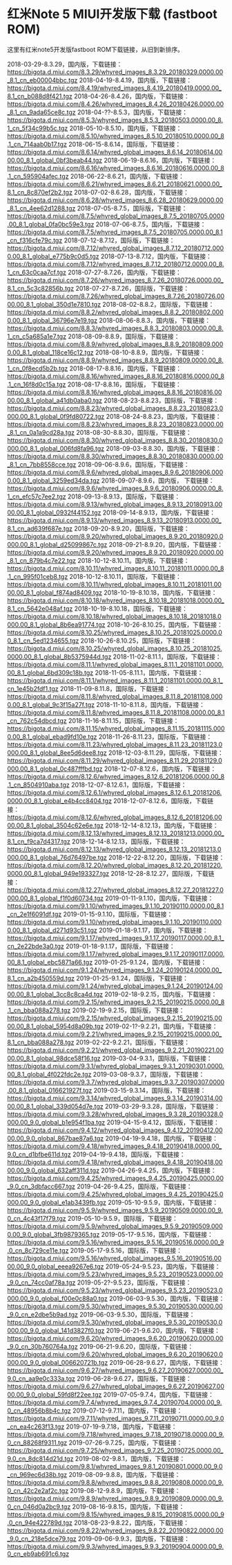 # 红米Note 5 MIUI开发版下载 (fastboot ROM)

这里有红米note5开发版fastboot ROM下载链接，从旧到新排序。

2018-03-29-8.3.29，国内版，下载链接：https://bigota.d.miui.com/8.3.29/whyred_images_8.3.29_20180329.0000.00_8.1_cn_eb00004bbc.tgz
2018-04-19-8.4.19，国内版，下载链接：https://bigota.d.miui.com/8.4.19/whyred_images_8.4.19_20180419.0000.00_8.1_cn_b088d8f421.tgz
2018-04-26-8.4.26，国内版，下载链接：https://bigota.d.miui.com/8.4.26/whyred_images_8.4.26_20180426.0000.00_8.1_cn_9ada65ce8c.tgz
2018-04-??-8.5.3，国内版，下载链接：https://bigota.d.miui.com/8.5.3/whyred_images_8.5.3_20180503.0000.00_8.1_cn_5f34c99b5c.tgz
2018-05-10-8.5.10，国内版，下载链接：https://bigota.d.miui.com/8.5.10/whyred_images_8.5.10_20180510.0000.00_8.1_cn_714aab0b17.tgz
2018-06-15-8.6.14，国际版，下载链接：https://bigota.d.miui.com/8.6.14/whyred_global_images_8.6.14_20180614.0000.00_8.1_global_0bf3beab44.tgz
2018-06-19-8.6.16，国内版，下载链接：https://bigota.d.miui.com/8.6.16/whyred_images_8.6.16_20180616.0000.00_8.1_cn_595904afec.tgz
2018-06-22-8.6.21，国内版，下载链接：https://bigota.d.miui.com/8.6.21/whyred_images_8.6.21_20180621.0000.00_8.1_cn_8c870ef2b2.tgz
2018-07-02-8.6.28，国内版，下载链接：https://bigota.d.miui.com/8.6.28/whyred_images_8.6.28_20180629.0000.00_8.1_cn_4ee62d1288.tgz
2018-07-05-8.7.5，国际版，下载链接：https://bigota.d.miui.com/8.7.5/whyred_global_images_8.7.5_20180705.0000.00_8.1_global_0fa0bc59e3.tgz
2018-07-06-8.7.5，国内版，下载链接：https://bigota.d.miui.com/8.7.5/whyred_images_8.7.5_20180705.0000.00_8.1_cn_f316cfe79c.tgz
2018-07-12-8.7.12，国际版，下载链接：https://bigota.d.miui.com/8.7.12/whyred_global_images_8.7.12_20180712.0000.00_8.1_global_e775b9c0d5.tgz
2018-07-13-8.7.12，国内版，下载链接：https://bigota.d.miui.com/8.7.12/whyred_images_8.7.12_20180712.0000.00_8.1_cn_63c0caa7cf.tgz
2018-07-27-8.7.26，国内版，下载链接：https://bigota.d.miui.com/8.7.26/whyred_images_8.7.26_20180726.0000.00_8.1_cn_5c3c82856b.tgz
2018-07-27-8.7.26，国际版，下载链接：https://bigota.d.miui.com/8.7.26/whyred_global_images_8.7.26_20180726.0000.00_8.1_global_350d1e7810.tgz
2018-08-02-8.8.2，国际版，下载链接：https://bigota.d.miui.com/8.8.2/whyred_global_images_8.8.2_20180802.0000.00_8.1_global_36796e7e19.tgz
2018-08-06-8.8.3，国内版，下载链接：https://bigota.d.miui.com/8.8.3/whyred_images_8.8.3_20180803.0000.00_8.1_cn_c5a685a1e7.tgz
2018-08-09-8.8.9，国际版，下载链接：https://bigota.d.miui.com/8.8.9/whyred_global_images_8.8.9_20180809.0000.00_8.1_global_118ce16c12.tgz
2018-08-10-8.8.9，国内版，下载链接：https://bigota.d.miui.com/8.8.9/whyred_images_8.8.9_20180809.0000.00_8.1_cn_0f8ecd5b2b.tgz
2018-08-17-8.8.16，国内版，下载链接：https://bigota.d.miui.com/8.8.16/whyred_images_8.8.16_20180816.0000.00_8.1_cn_16f8d0c15a.tgz
2018-08-17-8.8.16，国际版， 下载链接：https://bigota.d.miui.com/8.8.16/whyred_global_images_8.8.16_20180816.0000.00_8.1_global_a41db0aba0.tgz
2018-08-23-8.8.23，国际版，下载链接：https://bigota.d.miui.com/8.8.23/whyred_global_images_8.8.23_20180823.0000.00_8.1_global_0f9fd80722.tgz
2018-08-24-8.8.23，国内版，下载链接：https://bigota.d.miui.com/8.8.23/whyred_images_8.8.23_20180823.0000.00_8.1_cn_0a1a9cd28a.tgz
2018-08-30-8.8.30，国际版，下载链接：https://bigota.d.miui.com/8.8.30/whyred_global_images_8.8.30_20180830.0000.00_8.1_global_006fd8fa96.tgz
2018-09-03-8.8.30，国内版，下载链接：https://bigota.d.miui.com/8.8.30/whyred_images_8.8.30_20180830.0000.00_8.1_cn_7bb8558cce.tgz
2018-09-06-8.9.6，国际版，下载链接：https://bigota.d.miui.com/8.9.6/whyred_global_images_8.9.6_20180906.0000.00_8.1_global_3259ed34da.tgz
2018-09-07-8.9.6，国内版， 下载链接：https://bigota.d.miui.com/8.9.6/whyred_images_8.9.6_20180906.0000.00_8.1_cn_efc57c7ee2.tgz
2018-09-13-8.9.13，国际版，下载链接：https://bigota.d.miui.com/8.9.13/whyred_global_images_8.9.13_20180913.0000.00_8.1_global_0932f44152.tgz
2018-09-14-8.9.13，国内版，下载链接：https://bigota.d.miui.com/8.9.13/whyred_images_8.9.13_20180913.0000.00_8.1_cn_ad639f687e.tgz
2018-09-20-8.9.20，国际版，下载链接：https://bigota.d.miui.com/8.9.20/whyred_global_images_8.9.20_20180920.0000.00_8.1_global_d25099867c.tgz
2018-09-21-8.9.20，国内版，下载链接：https://bigota.d.miui.com/8.9.20/whyred_images_8.9.20_20180920.0000.00_8.1_cn_879b4c7e22.tgz
2018-10-12-8.10.11。国内版，下载链接：https://bigota.d.miui.com/8.10.11/whyred_images_8.10.11_20181011.0000.00_8.1_cn_995f01ceb8.tgz
2018-10-12-8.10.11，国际版，下载链接：https://bigota.d.miui.com/8.10.11/whyred_global_images_8.10.11_20181011.0000.00_8.1_global_f874ad8409.tgz
2018-10-19-8.10.18，国内版，下载链接：https://bigota.d.miui.com/8.10.18/whyred_images_8.10.18_20181018.0000.00_8.1_cn_5642e048af.tgz
2018-10-19-8.10.18，国际版，下载链接：https://bigota.d.miui.com/8.10.18/whyred_global_images_8.10.18_20181018.0000.00_8.1_global_8b6ea91774.tgz
2018-10-26-8.10.25，国内版，下载链接：https://bigota.d.miui.com/8.10.25/whyred_images_8.10.25_20181025.0000.00_8.1_cn_5ed1234655.tgz
2018-10-26-8.10.25，国际版，下载链接：https://bigota.d.miui.com/8.10.25/whyred_global_images_8.10.25_20181025.0000.00_8.1_global_8b5375944d.tgz
2018-11-02-8.11.1，国际版，下载链接：https://bigota.d.miui.com/8.11.1/whyred_global_images_8.11.1_20181101.0000.00_8.1_global_6bd309c18b.tgz
2018-11-05-8.11.1，国内版，下载链接：https://bigota.d.miui.com/8.11.1/whyred_images_8.11.1_20181101.0000.00_8.1_cn_1e45b2fdf1.tgz
2018-11-09-8.11.8，国际版，下载链接：https://bigota.d.miui.com/8.11.8/whyred_global_images_8.11.8_20181108.0000.00_8.1_global_9c3f15a27f.tgz
2018-11-10-8.11.8，国内版，下载链接：https://bigota.d.miui.com/8.11.8/whyred_images_8.11.8_20181108.0000.00_8.1_cn_762c54dbcd.tgz
2018-11-16-8.11.15，国际版，下载链接：https://bigota.d.miui.com/8.11.15/whyred_global_images_8.11.15_20181115.0000.00_8.1_global_ebad9fd10e.tgz
2018-11-26-8.11.23，国际版，下载链接：https://bigota.d.miui.com/8.11.23/whyred_global_images_8.11.23_20181123.0000.00_8.1_global_8ee5d6dee8.tgz
2018-12-03-8.11.29，国际版，下载链接：https://bigota.d.miui.com/8.11.29/whyred_global_images_8.11.29_20181129.0000.00_8.1_global_0c487fffbd.tgz
2018-12-07-8.12.6，国内版，下载链接：https://bigota.d.miui.com/8.12.6/whyred_images_8.12.6_20181206.0000.00_8.1_cn_8504910aba.tgz
2018-12-07-8.12.6.1，国际版，下载链接：https://bigota.d.miui.com/8.12.6.1/whyred_global_images_8.12.6.1_20181206.0000.00_8.1_global_e4b4cc8404.tgz
2018-12-07-8.12.6，国际版，下载链接：https://bigota.d.miui.com/8.12.6/whyred_global_images_8.12.6_20181206.0000.00_8.1_global_3504c62e6e.tgz
2018-12-14-8.12.13，国内版，下载链接：https://bigota.d.miui.com/8.12.13/whyred_images_8.12.13_20181213.0000.00_8.1_cn_f9ca7d4317.tgz
2018-12-14-8.12.13，国际版，下载链接：https://bigota.d.miui.com/8.12.13/whyred_global_images_8.12.13_20181213.0000.00_8.1_global_76d76497be.tgz
2018-12-22-8.12.20，国际版，下载链接：https://bigota.d.miui.com/8.12.20/whyred_global_images_8.12.20_20181220.0000.00_8.1_global_949e193327.tgz
2018-12-28-8.12.27，国际版，下载链接：https://bigota.d.miui.com/8.12.27/whyred_global_images_8.12.27_20181227.0000.00_8.1_global_f1f0d60734.tgz
2019-01-11-9.1.10，国内版，下载链接：https://bigota.d.miui.com/9.1.10/whyred_images_9.1.10_20190110.0000.00_8.1_cn_2e1f6091df.tgz
2019-01-15-9.1.10，国际版，下载链接：https://bigota.d.miui.com/9.1.10/whyred_global_images_9.1.10_20190110.0000.00_8.1_global_d271d93c51.tgz
2019-01-18-9.1.17，国内版，下载链接：https://bigota.d.miui.com/9.1.17/whyred_images_9.1.17_20190117.0000.00_8.1_cn_2e22bde3a0.tgz
2019-01-18-9.1.17，国际版，下载链接：https://bigota.d.miui.com/9.1.17/whyred_global_images_9.1.17_20190117.0000.00_8.1_global_ebc5871a66.tgz
2019-01-25-9.1.24，国内版，下载链接：https://bigota.d.miui.com/9.1.24/whyred_images_9.1.24_20190124.0000.00_8.1_cn_a2b450559d.tgz
2019-01-25-9.1.24，国际版，下载链接：https://bigota.d.miui.com/9.1.24/whyred_global_images_9.1.24_20190124.0000.00_8.1_global_3cc8c8ca4d.tgz
2019-02-18-9.2.15，国内版，下载链接：https://bigota.d.miui.com/9.2.15/whyred_images_9.2.15_20190215.0000.00_8.1_cn_bba088a278.tgz
2019-02-19-9.2.15，国际版，下载链接：https://bigota.d.miui.com/9.2.15/whyred_global_images_9.2.15_20190215.0000.00_8.1_global_5954d8a09b.tgz
2019-02-1?-9.2.21，国内版，下载链接：https://bigota.d.miui.com/9.2.21/whyred_images_9.2.15_20190215.0000.00_8.1_cn_bba088a278.tgz
2019-02-22-9.2.21，国际版，下载链接：https://bigota.d.miui.com/9.2.21/whyred_global_images_9.2.21_20190221.0000.00_8.1_global_98dce58f16.tgz
2019-03-04-9.3.1，国际版，下载链接：https://bigota.d.miui.com/9.3.1/whyred_global_images_9.3.1_20190301.0000.00_8.1_global_4f022fdc2e.tgz
2019-03-08-9.3.7，国际版，下载链接：https://bigota.d.miui.com/9.3.7/whyred_global_images_9.3.7_20190307.0000.00_8.1_global_016621927f.tgz
2019-03-15-9.3.14，国际版，下载链接：https://bigota.d.miui.com/9.3.14/whyred_global_images_9.3.14_20190314.0000.00_8.1_global_339d054d7e.tgz
2019-03-29-9.3.28，国际版，下载链接：https://bigota.d.miui.com/9.3.28/whyred_global_images_9.3.28_20190328.0000.00_9.0_global_b1e954f1ba.tgz
2019-04-15-9.4.12，国际版，下载链接：https://bigota.d.miui.com/9.4.12/whyred_global_images_9.4.12_20190412.0000.00_9.0_global_867bae87a6.tgz
2019-04-19-9.4.18，国内版，下载链接：https://bigota.d.miui.com/9.4.18/whyred_images_9.4.18_20190418.0000.00_9.0_cn_d1bfbe611d.tgz
2019-04-19-9.4.18，国际版，下载链接：https://bigota.d.miui.com/9.4.18/whyred_global_images_9.4.18_20190418.0000.00_9.0_global_632aff311d.tgz
2019-04-26-9.4.25，国内版，下载链接：https://bigota.d.miui.com/9.4.25/whyred_images_9.4.25_20190425.0000.00_9.0_cn_3dbfacc667.tgz
2019-04-26-9.4.25，国际版，下载链接：https://bigota.d.miui.com/9.4.25/whyred_global_images_9.4.25_20190425.0000.00_9.0_global_e1ab3439fb.tgz
2019-05-10-9.5.9，国内版，下载链接：https://bigota.d.miui.com/9.5.9/whyred_images_9.5.9_20190509.0000.00_9.0_cn_4c43f17f79.tgz
2019-05-10-9.5.9，国际版，下载链接：https://bigota.d.miui.com/9.5.9/whyred_global_images_9.5.9_20190509.0000.00_9.0_global_3fb9879365.tgz
2019-05-17-9.5.16，国内版，下载链接：https://bigota.d.miui.com/9.5.16/whyred_images_9.5.16_20190516.0000.00_9.0_cn_8c729ce11e.tgz
2019-05-17-9.5.16，国际版，下载链接：https://bigota.d.miui.com/9.5.16/whyred_global_images_9.5.16_20190516.0000.00_9.0_global_eeea9267e6.tgz
2019-05-24-9.5.23，国内版，下载链接：https://bigota.d.miui.com/9.5.23/whyred_images_9.5.23_20190523.0000.00_9.0_cn_74cc0af78a.tgz
2019-05-2?-9.5.23，国际版，下载链接：https://bigota.d.miui.com/9.5.23/whyred_global_images_9.5.23_20190523.0000.00_9.0_global_f00e0c88a0.tgz
2019-06-03-9.5.30，国内版，下载链接：https://bigota.d.miui.com/9.5.30/whyred_images_9.5.30_20190530.0000.00_9.0_cn_e2dbe5b9ad.tgz
2019-06-03-9.5.30，国际版，下载链接：https://bigota.d.miui.com/9.5.30/whyred_global_images_9.5.30_20190530.0000.00_9.0_global_141d3827f0.tgz
2019-06-21-9.6.20，国内版，下载链接：https://bigota.d.miui.com/9.6.20/whyred_images_9.6.20_20190620.0000.00_9.0_cn_30b760764a.tgz
2019-06-21-9.6.20，国际版，下载链接：https://bigota.d.miui.com/9.6.20/whyred_global_images_9.6.20_20190620.0000.00_9.0_global_006620721b.tgz
2019-06-28-9.6.27，国内版，下载链接：https://bigota.d.miui.com/9.6.27/whyred_images_9.6.27_20190627.0000.00_9.0_cn_aa9e0c333a.tgz
2019-06-28-9.6.27，国际版，下载链接：https://bigota.d.miui.com/9.6.27/whyred_global_images_9.6.27_20190627.0000.00_9.0_global_59fd8f22ee.tgz
2019-07-05-9.7.4，国内版，下载链接：https://bigota.d.miui.com/9.7.4/whyred_images_9.7.4_20190704.0000.00_9.0_cn_48956b8b4c.tgz
2019-07-12-9.7.11，国内版，下载链接：https://bigota.d.miui.com/9.7.11/whyred_images_9.7.11_20190711.0000.00_9.0_cn_ea4c263f13.tgz
2019-07-19-9.7.18，国内版，下载链接：https://bigota.d.miui.com/9.7.18/whyred_images_9.7.18_20190718.0000.00_9.0_cn_88268f9311.tgz
2019-07-26-9.7.25，国内版，下载链接：https://bigota.d.miui.com/9.7.25/whyred_images_9.7.25_20190725.0000.00_9.0_cn_8dc814d21d.tgz
2019-08-02-9.8.1，国内版，下载链接：https://bigota.d.miui.com/9.8.1/whyred_images_9.8.1_20190801.0000.00_9.0_cn_969ec6d38b.tgz
2019-08-09-9.8.8，国内版，下载链接：https://bigota.d.miui.com/9.8.8/whyred_images_9.8.8_20190808.0000.00_9.0_cn_42c2e2af2c.tgz
2019-08-12-9.8.9，国内版，下载链接：https://bigota.d.miui.com/9.8.9/whyred_images_9.8.9_20190809.0000.00_9.0_cn_046d0a2bc9.tgz
2019-08-16-9.8.15，国内版，下载链接：https://bigota.d.miui.com/9.8.15/whyred_images_9.8.15_20190815.0000.00_9.0_cn_94e422789d.tgz
2018-08-23-9.8.22，国内版，下载链接：https://bigota.d.miui.com/9.8.22/whyred_images_9.8.22_20190822.0000.00_9.0_cn_218e5dce79.tgz
2019-09-06-9.9.3，国内版，下载链接：https://bigota.d.miui.com/9.9.3/whyred_images_9.9.3_20190904.0000.00_9.0_cn_eb9ab691c6.tgz
